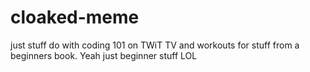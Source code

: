 cloaked-meme
============

just stuff do with coding 101 on TWiT TV and workouts for stuff from a beginners book.  Yeah just beginner stuff LOL
